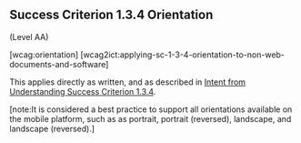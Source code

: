 ## Success Criterion 1.3.4 Orientation

(Level AA)

[wcag:orientation]
[wcag2ict:applying-sc-1-3-4-orientation-to-non-web-documents-and-software]

This applies directly as written, and as described in [Intent from Understanding Success Criterion 1.3.4](https://www.w3.org/WAI/WCAG22/Understanding/orientation).

[note:It is considered a best practice to support all orientations available on the mobile platform, such as as portrait, portrait (reversed), landscape, and landscape (reversed).]
